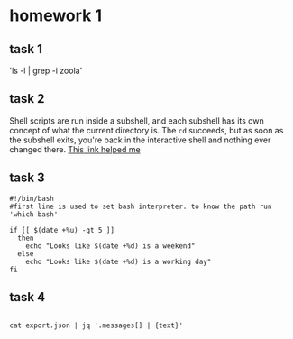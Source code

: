 # homework 1


## task 1

'ls -l | grep -i zoola'

## task 2
Shell scripts are run inside a subshell, and each subshell has its own concept of what the current directory is. The `cd` succeeds, but as soon as the subshell exits, you're back in the interactive shell and nothing ever changed there.
[This link helped me](https://stackoverflow.com/questions/255414/why-cant-i-change-directories-using-cd-in-a-script)
## task 3

```
#!/bin/bash
#first line is used to set bash interpreter. to know the path run 'which bash'

if [[ $(date +%u) -gt 5 ]]
  then
	echo "Looks like $(date +%d) is a weekend"
  else
	echo "Looks like $(date +%d) is a working day"
fi
```

## task 4

```

cat export.json | jq '.messages[] | {text}'

```
